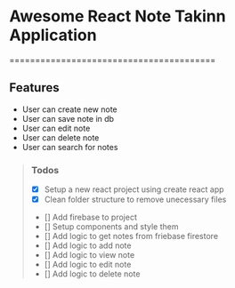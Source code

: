 # Awesome React Note Takinn Application
========================================
## Features 
- User can create new note
- User can save note in db
- User can edit note
- User can delete note
- User can search for notes

> ### Todos
> - [x] Setup a new react project using create react app
> - [x] Clean folder structure to remove unecessary files
> - [] Add firebase to project
> - [] Setup components and style them
> - [] Add logic to get notes from friebase firestore
> - [] Add logic to add note 
> - [] Add logic to view note
> - [] Add logic to edit note 
> - [] Add logic to delete note 
